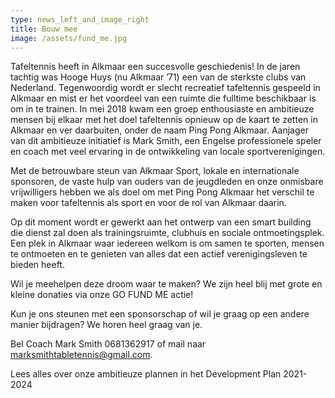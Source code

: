 ```yaml
---
type: news_left_and_image_right
title: Bouw mee
image: /assets/fund_me.jpg
---
```

Tafeltennis heeft in Alkmaar een succesvolle geschiedenis! In de jaren tachtig was Hooge Huys (nu Alkmaar ’71) een van de sterkste clubs van Nederland. Tegenwoordig wordt er slecht recreatief tafeltennis gespeeld in Alkmaar en mist er het voordeel van een ruimte die fulltime beschikbaar is om in te trainen. In mei 2018 kwam een groep enthousiaste en ambitieuze mensen bij elkaar met het doel tafeltennis opnieuw op de kaart te zetten in Alkmaar en ver daarbuiten, onder de naam Ping Pong Alkmaar. Aanjager van dit ambitieuze initiatief is Mark Smith, een Engelse professionele speler en coach met veel ervaring in de ontwikkeling van locale sportverenigingen.

Met de betrouwbare steun van Alkmaar Sport, lokale en internationale sponsoren, de vaste hulp van ouders van de jeugdleden en onze onmisbare vrijwilligers hebben we als doel om met Ping Pong Alkmaar het verschil te maken voor tafeltennis als sport en voor de rol van Alkmaar daarin.

Op dit moment wordt er gewerkt aan het ontwerp van een smart building die dienst zal doen als trainingsruimte, clubhuis en sociale ontmoetingsplek. Een plek in Alkmaar waar iedereen welkom is om samen te sporten, mensen te ontmoeten en te genieten van alles dat een actief verenigingsleven te bieden heeft.

Wil je meehelpen deze droom waar te maken? We zijn heel blij met grote en kleine donaties via onze GO FUND ME actie!

Kun je ons steunen met een sponsorschap of wil je graag op een andere manier bijdragen? We horen heel graag van je.

Bel Coach Mark Smith 0681362917 of mail naar marksmithtabletennis@gmail.com.

Lees alles over onze ambitieuze plannen in het Development Plan 2021-2024
